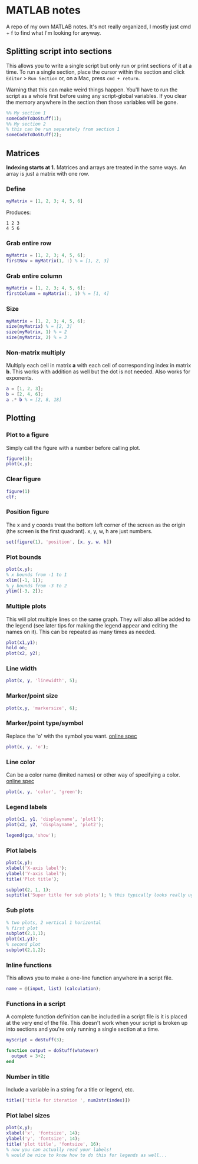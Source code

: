 # MATLAB notes

A repo of my own MATLAB notes. It's not really organized, I mostly just cmd + f to find what I'm looking for anyway.

## Splitting script into sections

This allows you to write a single script but only run or print sections of it at a time. To run a single section, place the cursor within the section and click ``Editor`` > ``Run Section`` or, on a Mac, press ``cmd + return``.

Warning that this can make weird things happen. You'll have to run the script as a whole first before using any script-global variables. If you clear the memory anywhere in the section then those variables will be gone.

```MATLAB
%% My section 1
someCodeToDoStuff(1);
%% My section 2
% this can be run separately from section 1
someCodeToDoStuff(2);
```

## Matrices

**Indexing starts at 1.** Matrices and arrays are treated in the same ways. An array is just a matrix with one row.

### Define

```MATLAB
myMatrix = [1, 2, 3; 4, 5, 6]
```

Produces:

```
1 2 3
4 5 6
```

### Grab entire row

```MATLAB
myMatrix = [1, 2, 3; 4, 5, 6];
firstRow = myMatrix(1, :) % = [1, 2, 3]
```

### Grab entire column

```MATLAB
myMatrix = [1, 2, 3; 4, 5, 6];
firstColumn = myMatrix(:, 1) % = [1, 4]
```

### Size

```MATLAB
myMatrix = [1, 2, 3; 4, 5, 6];
size(myMatrix) % = [2, 3]
size(myMatrix, 1) % = 2
size(myMatrix, 2) % = 3
```

### Non-matrix multiply

Multiply each cell in matrix **a** with each cell of corresponding index in matrix **b**. This works with addition as well but the dot is not needed. Also works for exponents.

```MATLAB
a = [1, 2, 3];
b = [2, 4, 6];
a .* b % = [2, 8, 18]
```

## Plotting

### Plot to a figure

Simply call the figure with a number before calling plot.

```MATLAB
figure(1);
plot(x,y);
```

### Clear figure

```MATLAB
figure(1)
clf;
```

### Position figure

The x and y coords treat the bottom left corner of the screen as the origin (the screen is the first quadrant). x, y, w, h are just numbers.

```MATLAB
set(figure(1), 'position', [x, y, w, h])
```

### Plot bounds

```MATLAB
plot(x,y);
% x bounds from -1 to 1
xlim([-1, 1]);
% y bounds from -3 to 2
ylim([-3, 2]);
```

### Multiple plots

This will plot multiple lines on the same graph. They will also all be added to the legend (see later tips for making the legend appear and editing the names on it). This can be repeated as many times as needed.

```MATLAB
plot(x1,y1);
hold on;
plot(x2, y2);
```

### Line width

```MATLAB
plot(x, y, 'linewidth', 5);
```

### Marker/point size

```MATLAB
plot(x,y, 'markersize', 6);
```

### Marker/point type/symbol

Replace the 'o' with the symbol you want. [online spec](https://www.mathworks.com/help/matlab/ref/linespec.html)

```MATLAB
plot(x, y, 'o');
```

### Line color

Can be a color name (limited names) or other way of specifying a color. [online spec](https://www.mathworks.com/help/matlab/ref/colorspec.html)

```MATLAB
plot(x, y, 'color', 'green');
```

### Legend labels

```MATLAB
plot(x1, y1, 'displayname', 'plot1');
plot(x2, y2, 'displayname', 'plot2');

legend(gca,'show');
```

### Plot labels

```MATLAB
plot(x,y);
xlabel('X-axis label');
ylabel('Y-axis label');
title('Plot title');

subplot(2, 1, 1);
suptitle('Super title for sub plots'); % this typically looks really ugly
```

### Sub plots

```MATLAB
% two plots, 2 vertical 1 horizontal
% first plot
subplot(2,1,1);
plot(x1,y1);
% second plot
subplot(2,1,2);
```

### Inline functions

This allows you to make a one-line function anywhere in a script file.

```MATLAB
name = @(input, list) (calculation);
```

### Functions in a script

A complete function definition can be included in a script file is it is placed at the very end of the file. This doesn't work when your script is broken up into sections and you're only running a single section at a time.

```MATLAB
myScript = doStuff(3);

function output = doStuff(whatever)
  output = 3+2;
end
```
### Number in title

Include a variable in a string for a title or legend, etc.

```MATLAB
title(['title for iteration ', num2str(index)])
```

### Plot label sizes

```MATLAB
plot(x,y);
xlabel('x', 'fontsize', 14);
ylabel('y', 'fontsize', 14);
title('plot title', 'fontsize', 16);
% now you can actually read your labels!
% would be nice to know how to do this for legends as well...
```